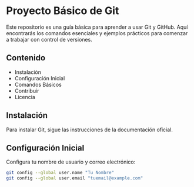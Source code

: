 # Proyecto Básico de Git

Este repositorio es una guía básica para aprender a usar Git y GitHub. Aquí encontrarás los comandos esenciales y ejemplos prácticos para comenzar a trabajar con control de versiones.

## Contenido

- Instalación
- Configuración Inicial
- Comandos Básicos
- Contribuir
- Licencia

## Instalación

Para instalar Git, sigue las instrucciones de la documentación oficial.

## Configuración Inicial

Configura tu nombre de usuario y correo electrónico:

```bash
git config --global user.name "Tu Nombre"
git config --global user.email "tuemail@example.com"
